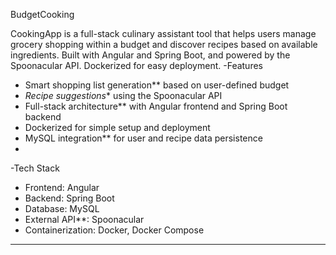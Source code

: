 BudgetCooking

CookingApp is a full-stack culinary assistant tool that helps users manage grocery shopping within a budget and discover recipes based on available ingredients. Built with Angular and Spring Boot, and powered by the Spoonacular API. Dockerized for easy deployment.
-Features

- Smart shopping list generation** based on user-defined budget
- *Recipe suggestions** using the Spoonacular API
- Full-stack architecture** with Angular frontend and Spring Boot backend
- Dockerized for simple setup and deployment
- MySQL integration** for user and recipe data persistence
- 
-Tech Stack

- Frontend: Angular  
- Backend: Spring Boot  
- Database: MySQL  
- External API**: Spoonacular  
- Containerization: Docker, Docker Compose

---


